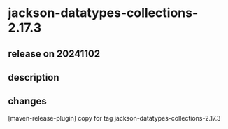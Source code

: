 # jackson-datatypes-collections-2.17.3

## release on 20241102
## description
## changes
[maven-release-plugin] copy for tag jackson-datatypes-collections-2.17.3

